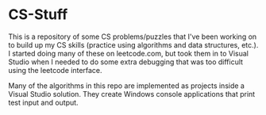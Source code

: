 # CS-Stuff
This is a repository of some CS problems/puzzles that I've been working on to build up my CS skills (practice using algorithms and data structures, etc.). I started doing many of these on leetcode.com, but took them in to Visual Studio when I needed to do some extra debugging that was too difficult using the leetcode interface.

Many of the algorithms in this repo are implemented as projects inside a Visual Studio solution. They create Windows console applications that print test input and output.
